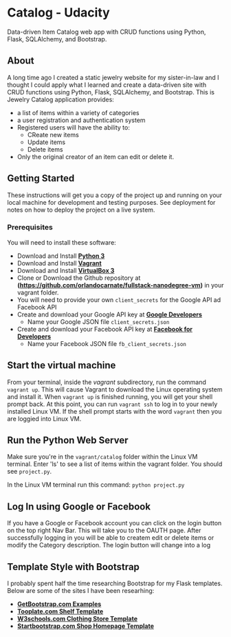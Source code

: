 # Catalog - Udacity
Data-driven Item Catalog web app with CRUD functions using Python, Flask, SQLAlchemy, and Bootstrap.

## About
A long time ago I created a static jewelry website for my sister-in-law and I thought I could apply what I learned and create a data-driven site with CRUD functions using Python, Flask, SQLAlchemy, and Bootstrap.
This is Jewelry Catalog application provides:
* a list of items within a variety of categories
* a user registration and authentication system
* Registered users will have the ability to:
    * CReate new items
    * Update items
    * Delete items
* Only the original creator of an item can edit or delete it.

## Getting Started
These instructions will get you a copy of the project up and running on your local machine for development and testing purposes. See deployment for notes on how to deploy the project on a live system.

### Prerequisites
You will need to install these software:
* Download and Install **[Python 3](https://www.python.org/downloads/)**
* Download and Install **[Vagrant](https://www.vagrantup.com/downloads.html)**
* Download and Install **[VirtualBox 3](https://www.virtualbox.org/wiki/Downloads)**
* Clone or Download the Github repository at 
    **(https://github.com/orlandocarnate/fullstack-nanodegree-vm)** 
    in your vagrant folder.
* You will need to provide your own `client_secrets` for the Google API ad Facebook API
* Create and download your Google API key at **[Google Developers](https://developers.google.com/)**
    * Name your Google JSON file `client_secrets.json`
* Create and download your Facebook API key at **[Facebook for Developers](https://developers.facebook.com/)**
    * Name your Facebook JSON file `fb_client_secrets.json`


## Start the virtual machine
From your terminal, inside the *vagrant* subdirectory, run the command `vagrant up`. This will cause Vagrant to download the Linux operating system and install it. When `vagrant up` is finished running, you will get your shell prompt back. At this point, you can run `vagrant ssh` to log in to your newly installed Linux VM. If the shell prompt starts with the word `vagrant` then you are loggied into Linux VM.

## Run the Python Web Server
Make sure you're in the `vagrant/catalog` folder within the Linux VM terminal. Enter 'ls' to see a list of items within the vagrant folder. You should see `project.py`.

In the Linux VM terminal run this command:
`python project.py`

## Log In using Google or Facebook
If you have a Google or Facebook account you can click on the login button on the top right Nav Bar. This will take you to the OAUTH page. After successfully logging in you will be able to createm edit or delete items or modify the Category description. The login button will change into a log


## Template Style with Bootstrap
I probably spent half the time researching Bootstrap for my Flask templates. Below are some of the sites I have been researhing:
* **[GetBootstrap.com Examples](http://getbootstrap.com/docs/4.1/examples/)**
* **[Tooplate.com Shelf Template](https://www.tooplate.com/live/2092-shelf)**
* **[W3schools.com Clothing Store Template](https://www.w3schools.com/w3css/tryw3css_templates_clothing_store.htm)**
* **[Startbootstrap.com Shop Homepage Template](https://startbootstrap.com/template-overviews/shop-homepage/)**
